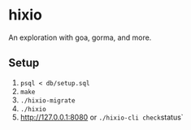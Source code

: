 # hixio
An exploration with goa, gorma, and more.

## Setup
1. `psql < db/setup.sql`
2. `make`
3. `./hixio-migrate`
4. `./hixio`
5. http://127.0.0.1:8080 or `./hixio-cli check`status`
